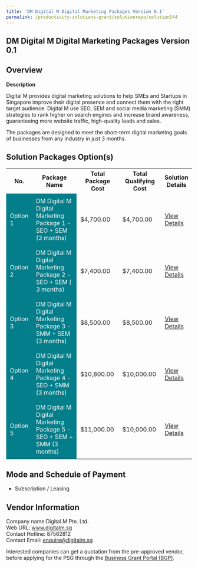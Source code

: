 ```yaml
---
title: 'DM Digital M Digital Marketing Packages Version 0.1'
permalink: /productivity-solutions-grant/solutionrepo/solution544
---
```


## DM Digital M Digital Marketing Packages Version 0.1

## Overview

**Description**

Digital M provides digital marketing solutions to help SMEs and Startups in Singapore improve their digital presence and connect them with the right target audience. Digital M use SEO, SEM and social media marketing (SMM) strategies to rank higher on search engines and increase brand awareness, guaranteeing more website traffic, high-quality leads and sales.  

The packages are designed to meet the short-term digital marketing goals of businesses from any industry in just 3 months.

## Solution Packages Option(s)

<table>
<tr>
<th><b>No.</b></th>
<th><b>Package Name</b></th>
<th><b>Total Package Cost</b></th>
<th><b>Total Qualifying Cost</b></th>
<th><b>Solution Details</b></th>
</tr>
<tr>
<td style='padding: 10px; background-color: #037E8A; color: #FFFFFF;'>Option 1</td>
<td style='padding: 10px; background-color: #037E8A; color: #FFFFFF;'>DM Digital M Digital Marketing Package 1 - SEO + SEM (3 months)</td>
<td style='padding: 10px;'>$4,700.00</td>
<td style='padding: 10px;'>$4,700.00</td>
<td style='padding: 10px;'><a href='/images/psg/Digital_M_DM_Digital_M_Desensitised_Part1.pdf' target='_blank'>View Details</a></td>
</tr>
<tr>
<td style='padding: 10px; background-color: #037E8A; color: #FFFFFF;'>Option 2</td>
<td style='padding: 10px; background-color: #037E8A; color: #FFFFFF;'>DM Digital M Digital Marketing Package 2 - SEO + SEM ( 3 months) </td>
<td style='padding: 10px;'>$7,400.00</td>
<td style='padding: 10px;'>$7,400.00</td>
<td style='padding: 10px;'><a href='/images/psg/Digital_M_DM_Digital_M_Desensitised_Part2.pdf' target='_blank'>View Details</a></td>
</tr>
<tr>
<td style='padding: 10px; background-color: #037E8A; color: #FFFFFF;'>Option 3</td>
<td style='padding: 10px; background-color: #037E8A; color: #FFFFFF;'>DM Digital M Digital Marketing Package 3 - SMM + SEM (3 months) </td>
<td style='padding: 10px;'>$8,500.00</td>
<td style='padding: 10px;'>$8,500.00</td>
<td style='padding: 10px;'><a href='/images/psg/Digital_M_DM_Digital_M_Desensitised_Part3.pdf' target='_blank'>View Details</a></td>
</tr>
<tr>
<td style='padding: 10px; background-color: #037E8A; color: #FFFFFF;'>Option 4</td>
<td style='padding: 10px; background-color: #037E8A; color: #FFFFFF;'>DM Digital M Digital Marketing Package 4 - SEO + SMM (3 months) 	</td>
<td style='padding: 10px;'>$10,800.00</td>
<td style='padding: 10px;'>$10,000.00</td>
<td style='padding: 10px;'><a href='/images/psg/Digital_M_DM_Digital_M_Desensitised_Part4.pdf' target='_blank'>View Details</a></td>
</tr>
<tr>
<td style='padding: 10px; background-color: #037E8A; color: #FFFFFF;'>Option 5</td>
<td style='padding: 10px; background-color: #037E8A; color: #FFFFFF;'>DM Digital M Digital Marketing Package 5 - SEO + SEM + SMM (3 months)</td>
<td style='padding: 10px;'>$11,000.00</td>
<td style='padding: 10px;'>$10,000.00</td>
<td style='padding: 10px;'><a href='/images/psg/Digital_M_DM_Digital_M_Desensitised_Part5.pdf' target='_blank'>View Details</a></td>
</tr>
</table>

## Mode and Schedule of Payment

 - Subscription / Leasing

## Vendor Information

 Company name:Digital M Pte. Ltd.<br>Web URL: www.digitalm.sg <br>Contact Hotline: 87562812 <br>Contact Email: enquire@digitalm.sg 

Interested companies can get a quotation from the pre-approved vendor, before applying for the PSG through the <a href='https://www.businessgrants.gov.sg/' target='_blank' rel='noopener'>Business Grant Portal (BGP)</a>.

<script src="/jquery/resize-tables.js"></script>
